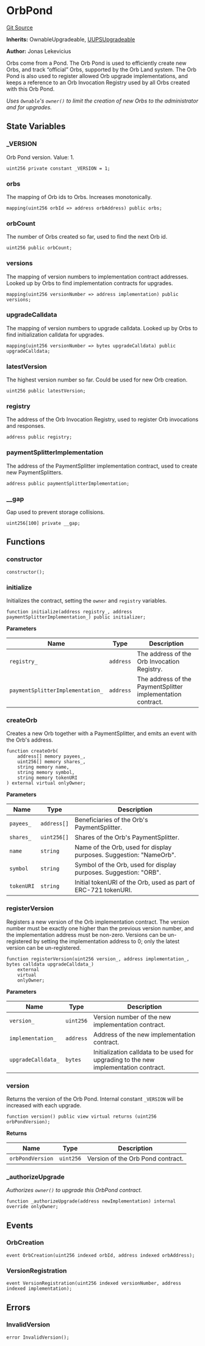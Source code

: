 # OrbPond
[Git Source](https://github.com/orbland/orb/blob/a97224f7f48993b3e85f6cac56cd5342ebaa9cd0/src/OrbPond.sol)

**Inherits:**
OwnableUpgradeable, [UUPSUpgradeable](/src/CustomUUPSUpgradeable.sol/abstract.UUPSUpgradeable.md)

**Author:**
Jonas Lekevicius

Orbs come from a Pond. The Orb Pond is used to efficiently create new Orbs, and track “official” Orbs,
supported by the Orb Land system. The Orb Pond is also used to register allowed Orb upgrade
implementations, and keeps a reference to an Orb Invocation Registry used by all Orbs created with this
Orb Pond.

*Uses `Ownable`'s `owner()` to limit the creation of new Orbs to the administrator and for upgrades.*


## State Variables
### _VERSION
Orb Pond version. Value: 1.


```solidity
uint256 private constant _VERSION = 1;
```


### orbs
The mapping of Orb ids to Orbs. Increases monotonically.


```solidity
mapping(uint256 orbId => address orbAddress) public orbs;
```


### orbCount
The number of Orbs created so far, used to find the next Orb id.


```solidity
uint256 public orbCount;
```


### versions
The mapping of version numbers to implementation contract addresses. Looked up by Orbs to find implementation
contracts for upgrades.


```solidity
mapping(uint256 versionNumber => address implementation) public versions;
```


### upgradeCalldata
The mapping of version numbers to upgrade calldata. Looked up by Orbs to find initialization calldata for
upgrades.


```solidity
mapping(uint256 versionNumber => bytes upgradeCalldata) public upgradeCalldata;
```


### latestVersion
The highest version number so far. Could be used for new Orb creation.


```solidity
uint256 public latestVersion;
```


### registry
The address of the Orb Invocation Registry, used to register Orb invocations and responses.


```solidity
address public registry;
```


### paymentSplitterImplementation
The address of the PaymentSplitter implementation contract, used to create new PaymentSplitters.


```solidity
address public paymentSplitterImplementation;
```


### __gap
Gap used to prevent storage collisions.


```solidity
uint256[100] private __gap;
```


## Functions
### constructor


```solidity
constructor();
```

### initialize

Initializes the contract, setting the `owner` and `registry` variables.


```solidity
function initialize(address registry_, address paymentSplitterImplementation_) public initializer;
```
**Parameters**

|Name|Type|Description|
|----|----|-----------|
|`registry_`|`address`|                       The address of the Orb Invocation Registry.|
|`paymentSplitterImplementation_`|`address`|  The address of the PaymentSplitter implementation contract.|


### createOrb

Creates a new Orb together with a PaymentSplitter, and emits an event with the Orb's address.


```solidity
function createOrb(
    address[] memory payees_,
    uint256[] memory shares_,
    string memory name,
    string memory symbol,
    string memory tokenURI
) external virtual onlyOwner;
```
**Parameters**

|Name|Type|Description|
|----|----|-----------|
|`payees_`|`address[]`|      Beneficiaries of the Orb's PaymentSplitter.|
|`shares_`|`uint256[]`|      Shares of the Orb's PaymentSplitter.|
|`name`|`string`|         Name of the Orb, used for display purposes. Suggestion: "NameOrb".|
|`symbol`|`string`|       Symbol of the Orb, used for display purposes. Suggestion: "ORB".|
|`tokenURI`|`string`|     Initial tokenURI of the Orb, used as part of ERC-721 tokenURI.|


### registerVersion

Registers a new version of the Orb implementation contract. The version number must be exactly one
higher than the previous version number, and the implementation address must be non-zero. Versions can
be un-registered by setting the implementation address to 0; only the latest version can be
un-registered.


```solidity
function registerVersion(uint256 version_, address implementation_, bytes calldata upgradeCalldata_)
    external
    virtual
    onlyOwner;
```
**Parameters**

|Name|Type|Description|
|----|----|-----------|
|`version_`|`uint256`|         Version number of the new implementation contract.|
|`implementation_`|`address`|  Address of the new implementation contract.|
|`upgradeCalldata_`|`bytes`| Initialization calldata to be used for upgrading to the new implementation contract.|


### version

Returns the version of the Orb Pond. Internal constant `_VERSION` will be increased with each upgrade.


```solidity
function version() public view virtual returns (uint256 orbPondVersion);
```
**Returns**

|Name|Type|Description|
|----|----|-----------|
|`orbPondVersion`|`uint256`| Version of the Orb Pond contract.|


### _authorizeUpgrade

*Authorizes `owner()` to upgrade this OrbPond contract.*


```solidity
function _authorizeUpgrade(address newImplementation) internal override onlyOwner;
```

## Events
### OrbCreation

```solidity
event OrbCreation(uint256 indexed orbId, address indexed orbAddress);
```

### VersionRegistration

```solidity
event VersionRegistration(uint256 indexed versionNumber, address indexed implementation);
```

## Errors
### InvalidVersion

```solidity
error InvalidVersion();
```

